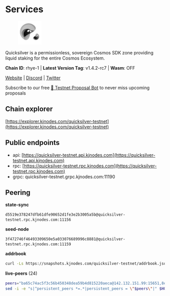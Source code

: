 # Services

<figure><img src="https://raw.githubusercontent.com/kj89/cosmos-images/main/logos/quicksilver.png" alt=""><figcaption></figcaption></figure>

Quicksilver is a permissionless, sovereign Cosmos SDK zone providing liquid staking for the entire Cosmos Ecosystem.

**Chain ID**: rhye-1 | **Latest Version Tag**: v1.4.2-rc7 | **Wasm**: OFF

[Website](https://quicksilver.zone) | [Discord](https://discord.gg/quicksilverprotocol) | [Twitter](https://twitter.com/quicksilverzone)



Subscribe to our free [🤖 Testnet Proposal Bot](https://t.me/kjnodes_testnet_proposal_bot) to never miss upcoming proposals


## Chain explorer
[https://explorer.kjnodes.com/quicksilver-testnet](https://explorer.kjnodes.com/quicksilver-testnet)

## Public endpoints

* api: [https://quicksilver-testnet.api.kjnodes.com](https://quicksilver-testnet.api.kjnodes.com)
* rpc: [https://quicksilver-testnet.rpc.kjnodes.com](https://quicksilver-testnet.rpc.kjnodes.com)
* grpc: quicksilver-testnet.grpc.kjnodes.com:11190

## Peering

**state-sync**

```text
d5519e378247dfb61dfe90652d1fe3e2b3005a5b@quicksilver-testnet.rpc.kjnodes.com:11156
```

**seed-node**

```text
3f472746f46493309650e5a033076689996c8881@quicksilver-testnet.rpc.kjnodes.com:11159
```

**addrbook**
```bash
curl -Ls https://snapshots.kjnodes.com/quicksilver-testnet/addrbook.json > $HOME/.quicksilverd/config/addrbook.json
```

**live-peers** (24)
```bash
peers="ba65c74ac5f3c56b450348dea59b4d815220aeca@142.132.151.99:15651,8e12ec6575dcaf4734a0bb2903e3cbb6924a9902@161.97.79.100:57656,4abe3e468eeb3a957d34efec57b01a4add92904e@185.16.39.51:26656,a37474c1f254cd4b16d924327a755c914e8e7d86@65.109.30.53:26656,2aed12a25bfa92e40ccb95c88692735a9488a17e@65.109.92.79:37656,1452d484454c0f93ddf3cbf987ce1b9cadd8f23f@65.21.95.180:37656,e6bf55bc9f08958b7518bea455423375db78d1ef@65.108.13.176:26656,5c2a752c9b1952dbed075c56c600c3a79b58c395@95.214.55.232:27026,5a3c424c19d9ab694190a7805a2b1a146460d752@65.108.2.27:26656,2a577a2f1a3c9e6fdcf19659af4ecc48f4525274@135.181.215.115:26776,c152888de058c1ca92e43913b502b137b8c17c26@195.201.243.40:26636,3e484a1e5b0e019f1c227fb1481016161825c395@213.239.215.165:11156,676272662f2bba070a820aacc7ab7cec446526be@65.109.80.176:20656,c02431ff1a4fe66dca2d3c8ccbbd51b9977d8c54@88.208.57.200:11156,8e14e58b054248a04be96e4a40d6359e93b636ac@65.108.65.94:26656,cd85e8a5ad374c3ee339d6f201a065ae9e911eb4@65.108.226.183:11156,7142a4a19a87408ea6bcaf8bc2fd0265a5ccc7ad@162.55.245.219:11156,ee6bae1a6d4a1e07f1e4bc7963cabedc6b73426e@94.130.137.119:26656,7fe3007cba4de49584cbdad9489ffecfc9651c57@65.108.79.246:26673,fcf5eb2872fdde3ce23a1bf23708434025851411@47.147.226.228:55656,d5519e378247dfb61dfe90652d1fe3e2b3005a5b@65.109.68.190:11156,b2daeea17e173128d92faa96d3f52266b002be58@167.235.245.191:26656,8b486ec6ee6167985f6eed69817f2a04bd70bba9@65.109.61.113:22217,c4489720ba051c79f5bb16ae5d81341b0f248e19@57.128.73.26:30405"
sed -i -e "s|^persistent_peers *=.*|persistent_peers = \"$peers\"|" $HOME/.quicksilverd/config/config.toml
```
